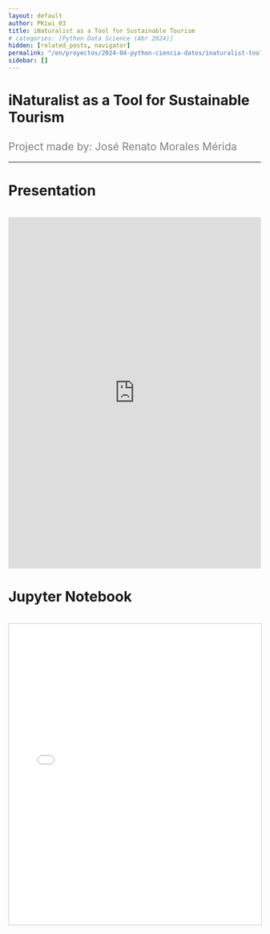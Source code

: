 ```yaml
---
layout: default
author: PKiwi_03
title: iNaturalist as a Tool for Sustainable Tourism
# categories: [Python Data Science (Abr 2024)]
hidden: [related_posts, navigator]
permalink: "/en/proyectos/2024-04-python-ciencia-datos/inaturalist-tool-sustainable-tourism.html"
sidebar: []
---
```


# iNaturalist as a Tool for Sustainable Tourism
<h2 style="color: gray; font-weight: normal;">
Project made by: José Renato Morales Mérida
</h2>

---

# Presentation
<br>

<iframe width="100%" height="700" src="https://www.youtube.com/embed/7HbKR7Lg5Ls" frameborder="0" allow="accelerometer; autoplay; clipboard-write; encrypted-media; gyroscope; picture-in-picture; web-share" referrerpolicy="strict-origin-when-cross-origin" allowfullscreen></iframe>

<br>

# Jupyter Notebook
<br>
<iframe 
    src="/assets/html/renato_morales.html" 
    width="100%" 
    height="600" 
    style="border: 1px solid #ccc;"
></iframe>